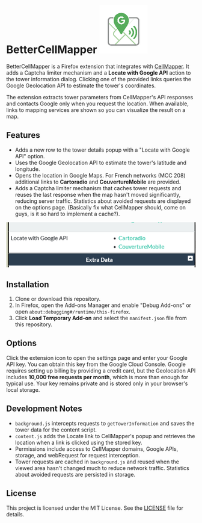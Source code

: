 # BetterCellMapper ![Extension icon](icons/icon128.png)

BetterCellMapper is a Firefox extension that integrates with [CellMapper](https://www.cellmapper.net/). It adds a Captcha limiter mechanism and a **Locate with Google API** action to the tower information dialog. Clicking one of the provided links queries the Google Geolocation API to estimate the tower's coordinates.

The extension extracts tower parameters from CellMapper's API responses and contacts Google only when you request the location. When available, links to mapping services are shown so you can visualize the result on a map.

## Features

- Adds a new row to the tower details popup with a "Locate with Google API" option.
- Uses the Google Geolocation API to estimate the tower's latitude and longitude.
- Opens the location in Google Maps. For French networks (MCC 208) additional links to **Cartoradio** and **CouvertureMobile** are provided.
- Adds a Captcha limiter mechanism that caches tower requests and reuses the last response when the map hasn't moved
  significantly, reducing server traffic. Statistics about avoided requests are
  displayed on the options page. (Basically fix what CellMapper should, come on guys, is it so hard to implement a cache?).

![Extension screenshot](CM_screen.png)

## Installation

1. Clone or download this repository.
2. In Firefox, open the Add-ons Manager and enable "Debug Add-ons" or open `about:debugging#/runtime/this-firefox`.
3. Click **Load Temporary Add-on** and select the `manifest.json` file from this repository.

## Options

Click the extension icon to open the settings page and enter your Google API key.
You can obtain this key from the Google Cloud Console. Google requires setting
up billing by providing a credit card, but the Geolocation API includes
**10,000 free requests per month**, which is more than enough for typical use.
Your key remains private and is stored only in your browser's local storage.

## Development Notes

- `background.js` intercepts requests to `getTowerInformation` and saves the tower data for the content script.
- `content.js` adds the Locate link to CellMapper's popup and retrieves the location when a link is clicked using the stored key.
- Permissions include access to CellMapper domains, Google APIs, storage, and webRequest for request interception.
- Tower requests are cached in `background.js` and reused when the viewed area
  hasn't changed much to reduce network traffic. Statistics about avoided
  requests are persisted in storage.

## License

This project is licensed under the MIT License. See the [LICENSE](LICENSE) file for details.
